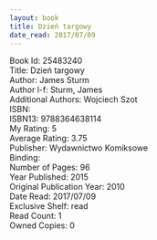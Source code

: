 ```yaml
---
layout: book
title: Dzień targowy
date_read: 2017/07/09
---
```


Book Id: 25483240<br />
Title: Dzień targowy<br />
Author: James Sturm<br />
Author l-f: Sturm, James<br />
Additional Authors: Wojciech Szot<br />
ISBN: <br />
ISBN13: 9788364638114<br />
My Rating: 5<br />
Average Rating: 3.75<br />
Publisher: Wydawnictwo Komiksowe<br />
Binding: <br />
Number of Pages: 96<br />
Year Published: 2015<br />
Original Publication Year: 2010<br />
Date Read: 2017/07/09<br />
Exclusive Shelf: read<br />
Read Count: 1<br />
Owned Copies: 0<br />

